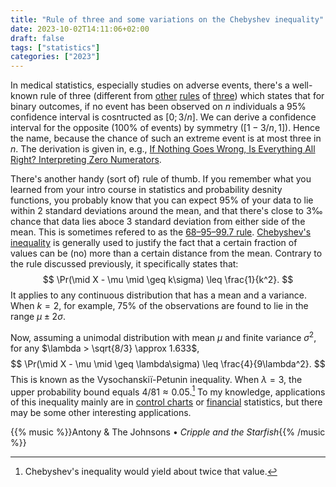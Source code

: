 ```yaml
---
title: "Rule of three and some variations on the Chebyshev inequality"
date: 2023-10-02T14:11:06+02:00
draft: false
tags: ["statistics"]
categories: ["2023"]
---
```


In medical statistics, especially studies on adverse events, there's a well-known rule of three (different from [other](<https://en.wikipedia.org/wiki/Rule_of_three_(writing)>) [rules](https://en.wikipedia.org/wiki/Cross-multiplication#Rule_of_three) of [three](https://pubmed.ncbi.nlm.nih.gov/34061563/)) which states that for binary outcomes, if no event has been observed on $n$ individuals a 95% confidence interval is cosntructed as $[0; 3/n]$. We can derive a confidence interval for the opposite (100% of events) by symmetry ($[1−3/n,1]$). Hence the name, because the chance of such an extreme event is at most three in $n$. The derivation is given in, e.g., [If Nothing Goes Wrong, Is Everything All Right? Interpreting Zero Numerators](http://www.med.mcgill.ca/epidemiology/hanley/tmp/Proportion/zero_numerator.pdf).

There's another handy (sort of) rule of thumb. If you remember what you learned from your intro course in statistics and probability desnity functions, you probably know that you can expect 95% of your data to lie within 2 standard deviations around the mean, and that there's close to 3‰ chance that data lies aboce 3 standard deviation from either side of the mean. This is sometimes refered to as the [68–95–99.7 rule](https://en.wikipedia.org/wiki/68%E2%80%9395%E2%80%9399.7_rule). [Chebyshev's inequality](https://en.wikipedia.org/wiki/Chebyshev%27s_inequality) is generally used to justify the fact that a certain fraction of values can be (no) more than a certain distance from the mean. Contrary to the rule discussed previously, it specifically states that: $$ \Pr(\mid X - \mu \mid \geq k\sigma) \leq \frac{1}{k^2}. $$ It applies to any continuous distribution that has a mean and a variance. When $k=2$, for example, 75% of the observations are found to lie in the range $\mu\pm 2\sigma$.

Now, assuming a unimodal distribution with mean $\mu$ and finite variance $\sigma^2$, for any $\lambda > \sqrt{8/3} \approx 1.633$, $$ \Pr(\mid X - \mu \mid \geq \lambda\sigma) \leq \frac{4}{9\lambda^2}. $$ This is known as the Vysochanskiï-Petunin inequality. When $\lambda = 3$, the upper probability bound equals $4/81 \approx 0.05$.[^1] To my knowledge, applications of this inequality mainly are in [control charts](https://www.wikidoc.org/index.php/Control_chart) or [financial](https://www.sciencedirect.com/science/article/abs/pii/S0377221721001545) statistics, but there may be some other interesting applications.

{{% music %}}Antony & The Johnsons • _Cripple and the Starfish_{{% /music %}}

[^1]: Chebyshev's inequality would yield about twice that value.
